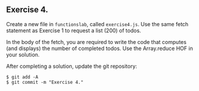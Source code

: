 ## Exercise 4.

Create a new file in `functionslab`, called `exercise4.js`. Use the same fetch statement as Exercise 1 to request a list (200) of todos.

In the body of the fetch, you are required to write the code that computes (and displays) the number of completed todos. Use the Array.reduce HOF in your solution.

After completing a solution, update the git repository:
~~~ 
$ git add -A
$ git commit -m "Exercise 4."
~~~